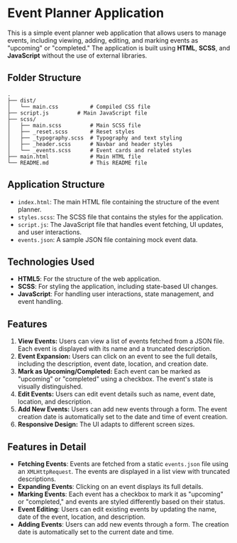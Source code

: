 # **Event Planner Application**

This is a simple event planner web application that allows users to manage events, including viewing, adding, editing, and marking events as "upcoming" or "completed." The application is built using **HTML**, **SCSS**, and **JavaScript** without the use of external libraries.

## **Folder Structure**
```
.
├── dist/
│   └── main.css          # Compiled CSS file
├── script.js         # Main JavaScript file
├── scss/
│   ├── main.scss         # Main SCSS file
│   ├── _reset.scss       # Reset styles
│   ├── _typography.scss  # Typography and text styling
│   ├── _header.scss      # Navbar and header styles
│   └── _events.scss      # Event cards and related styles
├── main.html             # Main HTML file
└── README.md             # This README file

```

## **Application Structure**
- `index.html`: The main HTML file containing the structure of the event planner.
- `styles.scss`: The SCSS file that contains the styles for the application.
- `script.js`: The JavaScript file that handles event fetching, UI updates, and user interactions.
- `events.json`: A sample JSON file containing mock event data.

## **Technologies Used**
- **HTML5**: For the structure of the web application.
- **SCSS**: For styling the application, including state-based UI changes.
- **JavaScript**: For handling user interactions, state management, and event handling.

## **Features**
1. **View Events:** Users can view a list of events fetched from a JSON file. Each event is displayed with its name and a truncated description.
2. **Event Expansion:** Users can click on an event to see the full details, including the description, event date, location, and creation date.
3. **Mark as Upcoming/Completed:** Each event can be marked as "upcoming" or "completed" using a checkbox. The event's state is visually distinguished.
4. **Edit Events:** Users can edit event details such as name, event date, location, and description.
5. **Add New Events:** Users can add new events through a form. The event creation date is automatically set to the date and time of event creation.
6. **Responsive Design:** The UI adapts to different screen sizes.

## **Features in Detail**
- **Fetching Events**: Events are fetched from a static `events.json` file using an `XMLHttpRequest`. The events are displayed in a list view with truncated descriptions.
- **Expanding Events**: Clicking on an event displays its full details.
- **Marking Events**: Each event has a checkbox to mark it as "upcoming" or "completed," and events are styled differently based on their status.
- **Event Editing**: Users can edit existing events by updating the name, date of the event, location, and description.
- **Adding Events**: Users can add new events through a form. The creation date is automatically set to the current date and time.
